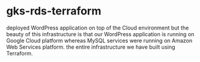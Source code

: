 # gks-rds-terraform
deployed WordPress application on top of the Cloud environment but the beauty of this infrastructure is that our WordPress application is running on Google Cloud platform whereas MySQL services were running on Amazon Web Services platform. the entire infrastructure we have built using Terraform.
